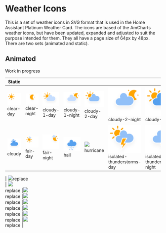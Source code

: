 # Weather Icons

This is a set of weather icons in SVG format that is used in the Home Assistant Platinum Weather Card. The icons are based of the AmCharts weather icons, but have been updated, expanded and adjusted to suit the purpose intended for them. They all have a page size of 64px by 48px. There are two sets (animated and static).

## Animated

Work in progress

| Static | | | | | | | |
| - | - | - | - | - | - | - | - |
| <img src="https://raw.githubusercontent.com/Makin-Things/weather-icons/master/static/clear-day.svg" width="128px"><br>clear-day | <img src="https://raw.githubusercontent.com/Makin-Things/weather-icons/master/static/clear-night.svg" width="128px"><br>clear-night |<img src="https://raw.githubusercontent.com/Makin-Things/weather-icons/master/static/cloudy-1-day.svg" width="128px"><br>cloudy-1-day |<img src="https://raw.githubusercontent.com/Makin-Things/weather-icons/master/static/cloudy-1-night.svg" width="128px"><br>cloudy-1-night |<img src="https://raw.githubusercontent.com/Makin-Things/weather-icons/master/static/cloudy-2-day.svg" width="128px"><br>cloudy-2-day |<img src="https://raw.githubusercontent.com/Makin-Things/weather-icons/master/static/cloudy-2-night.svg" width="128px"><br>cloudy-2-night |<img src="https://raw.githubusercontent.com/Makin-Things/weather-icons/master/static/cloudy-3-day.svg" width="128px"><br>cloudy-3-day |<img src="https://raw.githubusercontent.com/Makin-Things/weather-icons/master/static/cloudy-3-night.svg" width="128px"><br>cloudy-3-night |
| <img src="https://raw.githubusercontent.com/Makin-Things/weather-icons/master/static/cloudy.svg" width="128px">cloudy<br> | <img src="https://raw.githubusercontent.com/Makin-Things/weather-icons/master/static/fair-day.svg" width="128px"><br>fair-day |<img src="https://raw.githubusercontent.com/Makin-Things/weather-icons/master/static/fair-night.svg" width="128px"><br>fair-night |<img src="https://raw.githubusercontent.com/Makin-Things/weather-icons/master/static/hail.svg" width="128px"><br>hail |<img src="https://raw.githubusercontent.com/Makin-Things/weather-icons/master/static/hurricane.svg" width="128px"><br>hurricane |<img src="https://raw.githubusercontent.com/Makin-Things/weather-icons/master/static/isolated-thunderstorms-day.svg" width="128px"><br>isolated-thunderstorms-day |<img src="https://raw.githubusercontent.com/Makin-Things/weather-icons/master/static/isolated-thunderstorms-night.svg" width="128px"><br>isolated-thunderstorms-night |<img src="https://raw.githubusercontent.com/Makin-Things/weather-icons/master/static/isolated-thunderstorms.svg" width="128px"><br>isolated-thunderstorms |






| <img src="https://raw.githubusercontent.com/Makin-Things/weather-icons/master/static/replace.svg" width="128px">replace<br> | <img src="https://raw.githubusercontent.com/Makin-Things/weather-icons/master/static/replace.svg" width="128px"><br>replace |<img src="https://raw.githubusercontent.com/Makin-Things/weather-icons/master/static/replace.svg" width="128px"><br>replace |<img src="https://raw.githubusercontent.com/Makin-Things/weather-icons/master/static/replace.svg" width="128px"><br>replace |<img src="https://raw.githubusercontent.com/Makin-Things/weather-icons/master/static/replace.svg" width="128px"><br>replace |<img src="https://raw.githubusercontent.com/Makin-Things/weather-icons/master/static/replace.svg" width="128px"><br>replace |<img src="https://raw.githubusercontent.com/Makin-Things/weather-icons/master/static/replace.svg" width="128px"><br>replace |<img src="https://raw.githubusercontent.com/Makin-Things/weather-icons/master/static/replace.svg" width="128px"><br>replace |